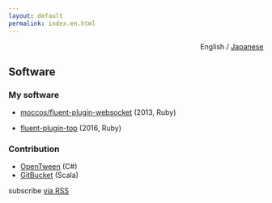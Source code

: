 ```yaml
---
layout: default
permalink: index.en.html
---
```


<p style="text-align:right">English / <a href="index.html">Japanese</a></p>

## Software

### My software

* [moccos/fluent-plugin-websocket](https://github.com/moccos/fluent-plugin-websocket) (2013, Ruby)
+ [fluent-plugin-top](https://github.com/moccos/fluent-plugin-top) (2016, Ruby)

### Contribution

* [OpenTween](https://github.com/opentween/OpenTween) (C#)
* [GitBucket](https://github.com/gitbucket/gitbucket) (Scala)

<p class="rss-subscribe">subscribe <a href="{{ "/feed.xml" | prepend: site.baseurl }}">via RSS</a></p>
